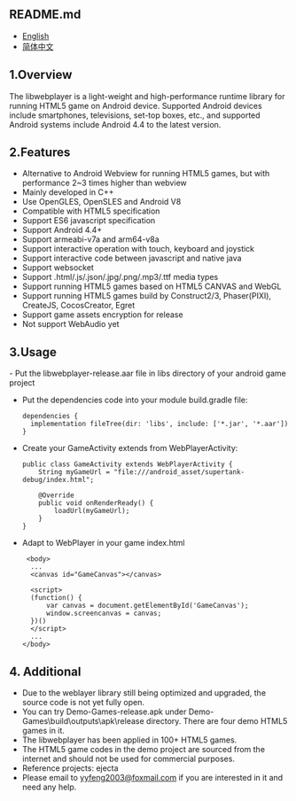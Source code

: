 <h2>README.md</h2>

- <a href="README.md">English</a>
- <a href="readme/README.zh-CN.md">简体中文</a>

<h2>1.Overview</h2>

The libwebplayer is a light-weight and high-performance runtime library for running HTML5 game on Android device. 
Supported Android devices include smartphones, televisions, set-top boxes, etc., and supported Android systems include Android 4.4 to the latest version.

<h2>2.Features</h2>

- Alternative to Android Webview for running HTML5 games, but with performance 2~3 times higher than webview
- Mainly developed in C++
- Use OpenGLES, OpenSLES and Android V8
- Compatible with HTML5 specification
- Support ES6 javascript specification
- Support Android 4.4+
- Support armeabi-v7a and arm64-v8a
- Support interactive operation with touch, keyboard and joystick
- Support interactive code between javascript and native java
- Support websocket
- Support .html/.js/.json/.jpg/.png/.mp3/.ttf media types
- Support running HTML5 games based on HTML5 CANVAS and WebGL
- Support running HTML5 games build by Construct2/3, Phaser(PIXI), CreateJS, CocosCreator, Egret
- Support game assets encryption for release
- Not support WebAudio yet

<h2>3.Usage</h2>
- Put the libwebplayer-release.aar file in libs directory of your android game project
  
- Put the dependencies code into your module build.gradle file:
  <br/>
  ```
  dependencies {
    implementation fileTree(dir: 'libs', include: ['*.jar', '*.aar'])
  }
  ```
  
- Create your GameActivity extends from WebPlayerActivity:
  <br/>
  ```
  public class GameActivity extends WebPlayerActivity {
      String myGameUrl = "file:///android_asset/supertank-debug/index.html";
	  
      @Override
      public void onRenderReady() {
          loadUrl(myGameUrl);
      }
  }
  ```
  
- Adapt to WebPlayer in your game index.html
  ```
   <body>
    ...
    <canvas id="GameCanvas"></canvas>
    
    <script>
    (function() {
        var canvas = document.getElementById('GameCanvas');
        window.screencanvas = canvas;
    })()
    </script>
    ...
  </body>
  ```
  
<h2>4. Additional</h2> 

- Due to the weblayer library still being optimized and upgraded, the source code is not yet fully open.
- You can try Demo-Games-release.apk under Demo-Games\build\outputs\apk\release directory. There are four demo HTML5 games in it.
- The libwebplayer has been applied in 100+ HTML5 games.
- The HTML5 game codes in the demo project are sourced from the internet and should not be used for commercial purposes.
- Reference projects: ejecta
- Please email to yyfeng2003@foxmail.com if you are interested in it and need any help.
  

